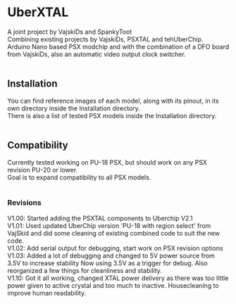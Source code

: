 # UberXTAL
A joint project by VajskiDs and SpankyToot<br />
Combining existing projects by VajskiDs, PSXTAL and tehUberChip.<br />
Arduino Nano based PSX modchip and with the combination of a DFO board from VajskiDs, also an automatic video output clock switcher.<br />
<br />
## Installation<br />
You can find reference images of each model, along with its pinout, in its own directory inside the Installation directory.<br />
There is also a list of tested PSX models inside the Installation directory.<br />
<br />
## Compatibility<br />
Currently tested working on PU-18 PSX, but should work on any PSX revision PU-20 or lower.<br />
Goal is to expand compatibility to all PSX models.<br />
<br />
### Revisions
V1.00: Started adding the PSXTAL components to Uberchip V2.1<br />
V1.01: Used updated UberChip version 'PU-18 with region select' from VajSkid and did some cleaning of existing combined code to suit the new code.<br />
V1.02: Add serial output for debugging, start work on PSX revision options<br />
V1.03: Added a lot of debugging and changed to 5V power source from 3.5V to increase stability Now using 3.5V as a trigger for debug. Also reorganized a few things for cleanliness and stability.<br />
V1.10: Got it all working, changed XTAL power delivery as there was too little power given to active crystal and too much to inactive. Housecleaning to improve human readability.<br />
